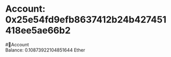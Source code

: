
Account: 0x25e54fd9efb8637412b24b427451418ee5ae66b2
===================================================
  
#📜Account  
Balance: 0.10873922104851644 Ether